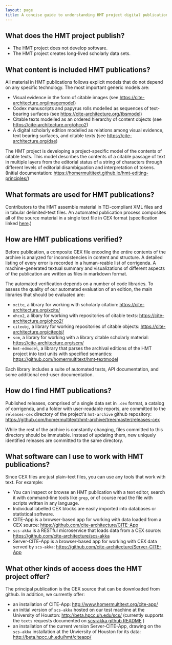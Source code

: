 ```yaml
---
layout: page
title: A concise guide to understanding HMT project digital publications (2018)
---
```



## What does the HMT project publish?

-   The HMT project does not develop software.
-   The HMT project creates long-lived scholarly data sets.

## What content is included HMT publications?

All material in HMT publications follows explicit models that do not depend on any specific technology.  The most important generic models are:

-   Visual evidence in the form of citable images (see <https://cite-architecture.org/imagemodel>)
-   Codex manuscripts and papyrus rolls modelled as sequences of text-bearing surfaces (see <https://cite-architecture.org/tbsmodel>)
-   Citable texts modelled as an ordered hierarchy of content objects (see <https://cite-architecture.org/ohco2>)
-   A digital scholarly edition modelled as relations among visual evidence, text bearing surfaces, and citable texts (see <https://cite-architecture.org/dse>)

The HMT project is developing a project-specific model of the contents of citable texts.  This model describes the contents of a citable passage of text in multiple layers from the editorial status of a string of characters through different levels of editorial disambiguation and interpretation of tokens. (Initial documentation: <https://homermultitext.github.io/hmt-editing-principles/>)


## What formats are used for HMT publications?


Contributors to the HMT assemble material in TEI-compliant XML files and in tabular delimited-text files.  An automated publication process composites all of the source material in a single text file in CEX format (specification linked [here](https://cite-architecture.org/citedx/).)


## How are HMT publications verified?

Before publication, a composite CEX file encoding the entire contents of the archive is analyzed for inconsistencies in content and structure.  A detailed listing of every error is recorded in a human-reable list of corrigenda.  A machine-generated textual summary and visualizations of different aspects of the publication are written as files in markdown format.

The automated verification depends on a number of code libraries.  To assess the quality of our automated evaluation of an edition, the main libraries that should be evaluated are:


-   `xcite`, a library for working with scholarly citation: <https://cite-architecture.org/xcite/>
-   `ohco2`, a libary for working with repositories of citable texts: <https://cite-architecture.org/ohco2/>
-   `citeobj`, a library for working repositories of citable objects:  <https://cite-architecture.org/citeobj/>
-   `scm`, a library for working with a library citable scholarly material: <https://cite-architecture.org/scm/>
-   `hmt-edmodel`, a library that parses the archival editions of the HMT project into text units with specified semantics:  <https://github.com/homermultitext/hmt-textmodel>

Each library includes a suite of automated tests, API documentation, and some additional end-user documentation.

## How do I find HMT publications?

Published releases, comprised of a single data set in `.cex` format, a catalog of corrigenda, and a folder with user-readable reports, are committed to the `releases-cex` directory of the project's `hmt-archive` github repository:
<https://github.com/homermultitext/hmt-archive/tree/master/releases-cex>

While the rest of the archive is constantly changing, files committed to this directory should be immutable.  Instead of updating them, new uniquely identified releases are committed to the same directory.

## What software can I use to work with HMT publications?

Since CEX files are just plain-text files, you can use any tools that work with text.  For example:

-   You can inspect or browse  an HMT publication with a text editor, search it with command-line tools like `grep`, or of course read the file with scripts written in any language.
-   Individual labelled CEX blocks are easily imported into databases or statistical software.
-   CITE-App is a browser-based app for working with data loaded from a CEX source:
<https://github.com/cite-architecture/CITE-App>
-   `scs-akka` is a RESTful microservice that loads data from a CEX source:  <https://github.com/cite-architecture/scs-akka>
-   Server-CITE-App is a browser-based app for working with CEX data served by `scs-akka`:  <https://github.com/cite-architecture/Server-CITE-App>


## What other kinds of access does the HMT project offer?

The principal publication is the CEX source that can be downloaded from github.  In addition, we currently offer:


-   an installation of CITE-App: <http://www.homermultitext.org/cite-app/>
-   an initial version of `scs-akka` hosted on our test machine at the University of Houston:  <http://beta.hpcc.uh.edu/scs/>  (currently supports the `texts` requests documented on [scs-akka github README](https://github.com/cite-architecture/scs-akka) )
-   an installation of the current version Server-CITE-App, drawing on the `scs-akka` installation at the Unviersity of Houston for its data:   <http://beta.hpcc.uh.edu/hmt/citeapp/>
